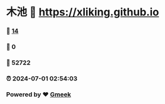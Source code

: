 # 木池 :link: https://xliking.github.io 
### :page_facing_up: [14](https://xliking.github.io/tag.html) 
### :speech_balloon: 0 
### :hibiscus: 52722 
### :alarm_clock: 2024-07-01 02:54:03 
### Powered by :heart: [Gmeek](https://github.com/Meekdai/Gmeek)
